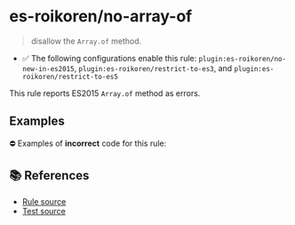 # es-roikoren/no-array-of
> disallow the `Array.of` method.

- ✅ The following configurations enable this rule: `plugin:es-roikoren/no-new-in-es2015`, `plugin:es-roikoren/restrict-to-es3`, and `plugin:es-roikoren/restrict-to-es5`

This rule reports ES2015 `Array.of` method as errors.

## Examples

⛔ Examples of **incorrect** code for this rule:

<eslint-playground type="bad" code="/*eslint es-roikoren/no-array-of: error */
const array = Array.of(1, 2, 3)
" />

## 📚 References

- [Rule source](https://github.com/roikoren755/eslint-plugin-es/blob/v0.0.0/src/rules/no-array-of.ts)
- [Test source](https://github.com/roikoren755/eslint-plugin-es/blob/v0.0.0/tests/src/rules/no-array-of.ts)
